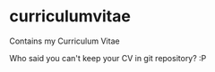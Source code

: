 curriculumvitae
===============

Contains my Curriculum Vitae

Who said you can't keep your CV in git repository? :P